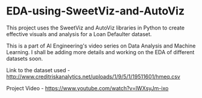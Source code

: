 # EDA-using-SweetViz-and-AutoViz
This project uses the SweetViz and AutoViz libraries in Python to create effective visuals and analysis for a Loan Defaulter dataset.

This is a part of AI Engineering's video series on Data Analysis and Machine Learning. I shall be adding more details and working on the EDA of different datasets soon. 

Link to the dataset used - http://www.creditriskanalytics.net/uploads/1/9/5/1/19511601/hmeq.csv

Project Video - https://www.youtube.com/watch?v=lWXsyJm-ixo
